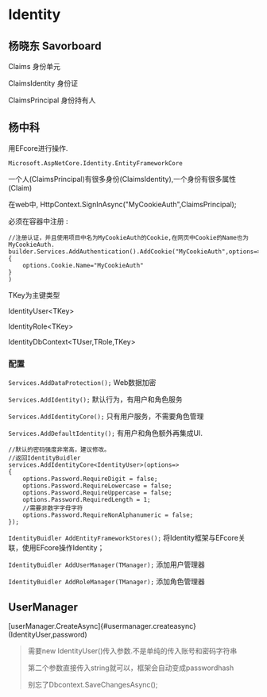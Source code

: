 # Identity

## 杨晓东 Savorboard

Claims 身份单元

ClaimsIdentity 身份证

ClaimsPrincipal 身份持有人

## 杨中科

用EFcore进行操作.

`Microsoft.AspNetCore.Identity.EntityFrameworkCore`

一个人(ClaimsPrincipal)有很多身份(ClaimsIdentity),一个身份有很多属性(Claim)

在web中, HttpContext.SignInAsync(\"MyCookieAuth\",ClaimsPrincipal);

必须在容器中注册 :

    //注册认证，并且使用项目中名为MyCookieAuth的Cookie,在网页中Cookie的Name也为MyCookieAuth.
    builder.Services.AddAuthentication().AddCookie("MyCookieAuth",options=>
    {
        options.Cookie.Name="MyCookieAuth"
    }
    )

TKey为主键类型

IdentityUser\<TKey\>

IdentityRole\<TKey\>

IdentityDbContext\<TUser,TRole,TKey\>

### 配置

`Services.AddDataProtection();` Web数据加密

`Services.AddIdentity();` 默认行为，有用户和角色服务

`Services.AddIdentityCore();` 只有用户服务，不需要角色管理

`Services.AddDefaultIdentity();` 有用户和角色额外再集成UI.

    //默认的密码强度非常高，建议修改。
    //返回IdentityBuidler
    services.AddIdentityCore<IdentityUser>(options=>
    {
        options.Password.RequireDigit = false;
        options.Password.RequireLowercase = false;
        options.Password.RequireUppercase = false;
        options.Password.RequiredLength = 1;
        //需要非数字字母字符
        options.Password.RequireNonAlphanumeric = false;
    });

`IdentityBuidler AddEntityFrameworkStores();`
将Identity框架与EFcore关联，使用EFcore操作Identity；

`IdentityBuidler AddUserManager(TManager);` 添加用户管理器

`IdentityBuidler AddRoleManager(TManager);` 添加角色管理器

## UserManager

[userManager.CreateAsync]{#usermanager.createasync}(IdentityUser,password)

> 需要new IdentityUser()传入参数.不是单纯的传入账号和密码字符串
>
> 第二个参数直接传入string就可以，框架会自动变成passwordhash
>
> 别忘了Dbcontext.SaveChangesAsync();
